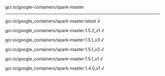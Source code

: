 gcr.io/google-containers/spark-master 

----
gcr.io/google_containers/spark-master:latest √

gcr.io/google_containers/spark-master:1.5.2_v1 √

gcr.io/google_containers/spark-master:1.5.1_v3 √

gcr.io/google_containers/spark-master:1.5.1_v2 √

gcr.io/google_containers/spark-master:1.5.1_v1 √

gcr.io/google_containers/spark-master:1.4.0_v1 √

